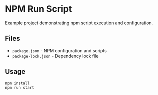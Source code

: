 # NPM Run Script

Example project demonstrating npm script execution and configuration.

## Files

- `package.json` - NPM configuration and scripts
- `package-lock.json` - Dependency lock file

## Usage

```bash
npm install
npm run start
```